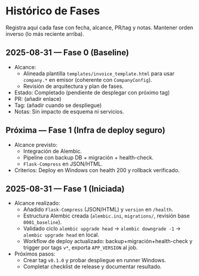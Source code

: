 # Histórico de Fases

Registra aquí cada fase con fecha, alcance, PR/tag y notas. Mantener orden inverso (lo más reciente arriba).

## 2025-08-31 — Fase 0 (Baseline)
- Alcance:
  - Alineada plantilla `templates/invoice_template.html` para usar `company.*` en emisor (coherente con `CompanyConfig`).
  - Revisión de arquitectura y plan de fases.
- Estado: Completado (pendiente de desplegar con próximo tag)
- PR: (añadir enlace)
- Tag: (añadir cuando se despliegue)
- Notas: Sin impacto de esquema ni servicios.

## Próxima — Fase 1 (Infra de deploy seguro)
- Alcance previsto:
  - Integración de Alembic.
  - Pipeline con backup DB + migración + health-check.
  - `Flask-Compress` en JSON/HTML.
- Criterios: Deploy en Windows con health 200 y rollback verificado.

## 2025-08-31 — Fase 1 (Iniciada)
- Alcance realizado:
  - Añadido `Flask-Compress` (JSON/HTML) y `version` en `/health`.
  - Estructura Alembic creada (`alembic.ini`, `migrations/`, revisión base `0001_baseline`).
  - Validado ciclo `alembic upgrade head` → `alembic downgrade -1` → `alembic upgrade head` en local.
  - Workflow de deploy actualizado: backup+migración+health-check y trigger por tags `v*`, exporta `APP_VERSION` al job.
- Próximos pasos:
  - Crear tag `v0.1.0` y probar despliegue en runner Windows.
  - Completar checklist de release y documentar resultado.
